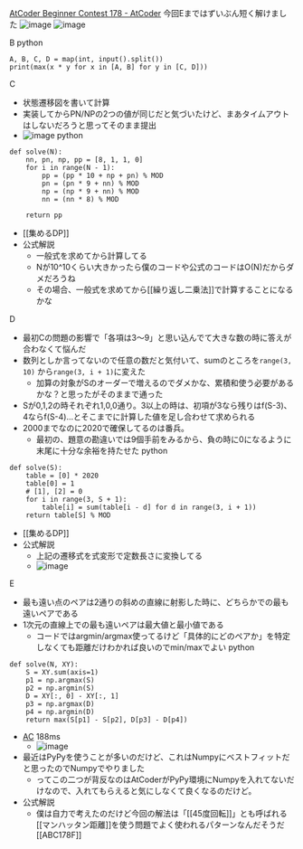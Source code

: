 
[AtCoder Beginner Contest 178 - AtCoder](https://atcoder.jp/contests/abc178)
今回Eまではずいぶん短く解けました
![image](https://gyazo.com/57c09e21b8a9b3e3c0b6bc0f73545c95/thumb/1000)
![image](https://gyazo.com/45df0047d1abaafd8b01e9f272eb7b0c/thumb/1000)

B
python

```
A, B, C, D = map(int, input().split())
print(max(x * y for x in [A, B] for y in [C, D]))
```


C
- 状態遷移図を書いて計算
- 実装してからPN/NPの2つの値が同じだと気づいたけど、まあタイムアウトはしないだろうと思ってそのまま提出
- ![image](https://gyazo.com/20f29cbcecb773b285054c7c6b69a665/thumb/1000)
python

```
def solve(N):
    nn, pn, np, pp = [8, 1, 1, 0]
    for i in range(N - 1):
        pp = (pp * 10 + np + pn) % MOD
        pn = (pn * 9 + nn) % MOD
        np = (np * 9 + nn) % MOD
        nn = (nn * 8) % MOD

    return pp
```

- [[集めるDP]]
- 公式解説
    - 一般式を求めてから計算してる
    - Nが10^10くらい大きかったら僕のコードや公式のコードはO(N)だからダメだろうね
    - その場合、一般式を求めてから[[繰り返し二乗法]]で計算することになるかな

D
- 最初Cの問題の影響で「各項は3〜9」と思い込んでて大きな数の時に答えが合わなくて悩んだ
- 数列としか言ってないので任意の数だと気付いて、sumのところを`range(3, 10)`  から`range(3, i + 1)`に変えた
    - 加算の対象がSのオーダーで増えるのでダメかな、累積和使う必要があるかな？と思ったがそのままで通った
- Sが0,1,2の時それぞれ1,0,0通り。3以上の時は、初項が3なら残りはf(S-3)、4ならf(S-4)…とそこまでに計算した値を足し合わせて求められる
- 2000までなのに2020で確保してるのは番兵。
    - 最初の、題意の勘違いでは9個手前をみるから、負の時に0になるように末尾に十分な余裕を持たせた
python

```
def solve(S):
    table = [0] * 2020
    table[0] = 1
    # [1], [2] = 0
    for i in range(3, S + 1):
        table[i] = sum(table[i - d] for d in range(3, i + 1))
    return table[S] % MOD
```

- [[集めるDP]]
- 公式解説
    - 上記の遷移式を式変形で定数長さに変換してる
    - ![image](https://gyazo.com/8b97a305a09a3177bcf64ae72f20056a/thumb/1000)

E
- 最も遠い点のペアは2通りの斜めの直線に射影した時に、どちらかでの最も遠いペアである
- 1次元の直線上での最も遠いペアは最大値と最小値である
    - コードではargmin/argmax使ってるけど「具体的にどのペアか」を特定しなくても距離だけわかれば良いのでmin/maxでよい
python

```
def solve(N, XY):
    S = XY.sum(axis=1)
    p1 = np.argmax(S)
    p2 = np.argmin(S)
    D = XY[:, 0] - XY[:, 1]
    p3 = np.argmax(D)
    p4 = np.argmin(D)
    return max(S[p1] - S[p2], D[p3] - D[p4])
```

- [AC](https://atcoder.jp/contests/abc178/submissions/16704180) 188ms
    - ![image](https://gyazo.com/ebc4a71fdf7ba663577c52f71c7f4570/thumb/1000)
- 最近はPyPyを使うことが多いのだけど、これはNumpyにベストフィットだと思ったのでNumpyでやりました
    - ってこの二つが背反なのはAtCoderがPyPy環境にNumpyを入れてないだけなので、入れてもらえると気にしなくて良くなるのだけど。
- 公式解説
    - 僕は自力で考えたのだけど今回の解法は「[[45度回転]]」とも呼ばれる[[マンハッタン距離]]を使う問題でよく使われるパターンなんだそうだ
[[ABC178F]]